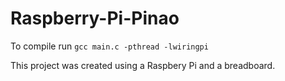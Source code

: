 # Raspberry-Pi-Pinao

To compile run `gcc main.c -pthread -lwiringpi`

This project was created using a Raspbery Pi and a breadboard.
